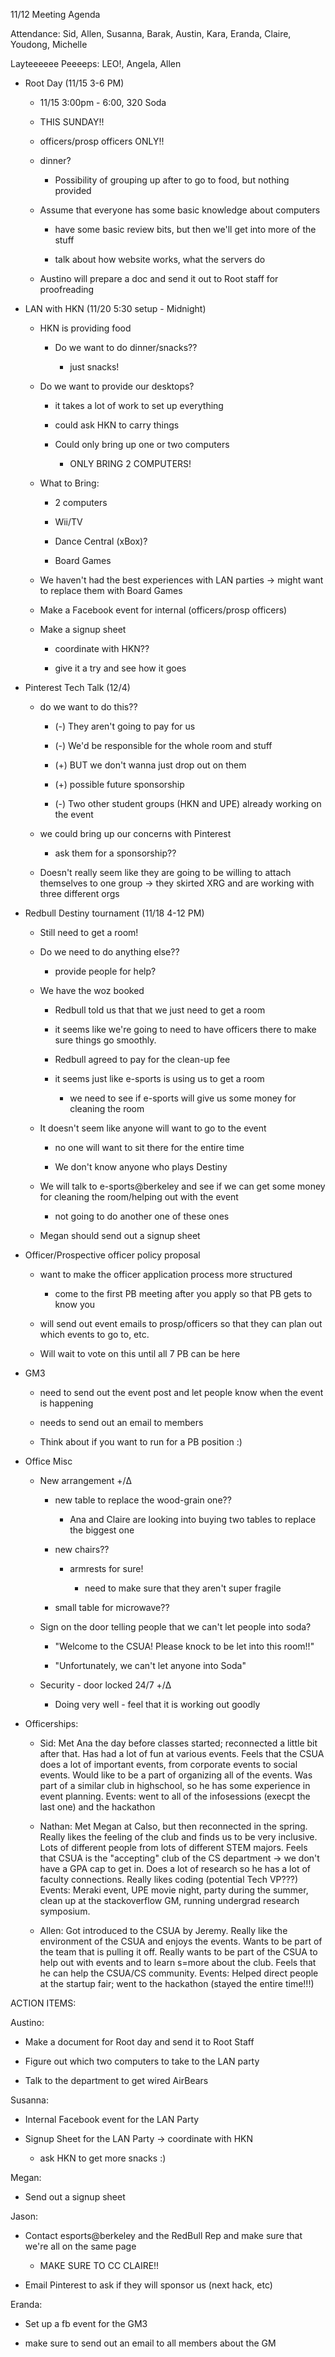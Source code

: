 11/12 Meeting Agenda

Attendance: Sid, Allen, Susanna, Barak, Austin, Kara, Eranda, Claire,
Youdong, Michelle

Layteeeeee Peeeeps: LEO!, Angela, Allen

-   Root Day (11/15 3-6 PM)

    -   11/15 3:00pm - 6:00, 320 Soda

    -   THIS SUNDAY!!

    -   officers/prosp officers ONLY!!

    -   dinner?

        -   Possibility of grouping up after to go to food, but nothing
            provided

    -   Assume that everyone has some basic knowledge about computers

        -   have some basic review bits, but then we'll get into more of
            the stuff

        -   talk about how website works, what the servers do

    -   Austino will prepare a doc and send it out to Root staff for
        proofreading

-   LAN with HKN (11/20 5:30 setup - Midnight)

    -   HKN is providing food

        -   Do we want to do dinner/snacks??

            -   just snacks!

    -   Do we want to provide our desktops?

        -   it takes a lot of work to set up everything

        -   could ask HKN to carry things

        -   Could only bring up one or two computers

            -   ONLY BRING 2 COMPUTERS!

    -   What to Bring:

        -   2 computers

        -   Wii/TV

        -   Dance Central (xBox)?

        -   Board Games

    -   We haven't had the best experiences with LAN parties -\> might
        want to replace them with Board Games

    -   Make a Facebook event for internal (officers/prosp officers)

    -   Make a signup sheet

        -   coordinate with HKN??

        -   give it a try and see how it goes

-   Pinterest Tech Talk (12/4)

    -   do we want to do this??

        -   (-) They aren\'t going to pay for us

        -   (-) We'd be responsible for the whole room and stuff

        -   (+) BUT we don't wanna just drop out on them

        -   (+) possible future sponsorship

        -   (-) Two other student groups (HKN and UPE) already working
            on the event

    -   we could bring up our concerns with Pinterest

        -   ask them for a sponsorship??

    -   Doesn't really seem like they are going to be willing to attach
        themselves to one group -\> they skirted XRG and are working
        with three different orgs

-   Redbull Destiny tournament (11/18 4-12 PM)

    -   Still need to get a room!

    -   Do we need to do anything else??

        -   provide people for help?

    -   We have the woz booked

        -   Redbull told us that that we just need to get a room

        -   it seems like we're going to need to have officers there to
            make sure things go smoothly.

        -   Redbull agreed to pay for the clean-up fee

        -   it seems just like e-sports is using us to get a room

            -   we need to see if e-sports will give us some money for
                cleaning the room

    -   It doesn't seem like anyone will want to go to the event

        -   no one will want to sit there for the entire time

        -   We don't know anyone who plays Destiny

    -   We will talk to e-sports@berkeley and see if we can get some
        money for cleaning the room/helping out with the event

        -   not going to do another one of these ones

    -   Megan should send out a signup sheet

-   Officer/Prospective officer policy proposal

    -   want to make the officer application process more structured

        -   come to the first PB meeting after you apply so that PB gets
            to know you

    -   will send out event emails to prosp/officers so that they can
        plan out which events to go to, etc.

    -   Will wait to vote on this until all 7 PB can be here

-   GM3

    -   need to send out the event post and let people know when the
        event is happening

    -   needs to send out an email to members

    -   Think about if you want to run for a PB position :)

-   Office Misc

    -   New arrangement +/Δ

        -   new table to replace the wood-grain one??

            -   Ana and Claire are looking into buying two tables to
                replace the biggest one

        -   new chairs??

            -   armrests for sure!

                -   need to make sure that they aren't super fragile

        -   small table for microwave??

    -   Sign on the door telling people that we can't let people into
        soda?

        -   "Welcome to the CSUA! Please knock to be let into this
            room!!"

        -   "Unfortunately, we can't let anyone into Soda"

    -   Security - door locked 24/7 +/Δ

        -   Doing very well - feel that it is working out goodly

-   Officerships:

    -   Sid: Met Ana the day before classes started; reconnected a
        little bit after that. Has had a lot of fun at various events.
        Feels that the CSUA does a lot of important events, from
        corporate events to social events. Would like to be a part of
        organizing all of the events. Was part of a similar club in
        highschool, so he has some experience in event planning. Events:
        went to all of the infosessions (execpt the last one) and the
        hackathon

    -   Nathan: Met Megan at Calso, but then reconnected in the spring.
        Really likes the feeling of the club and finds us to be very
        inclusive. Lots of different people from lots of different STEM
        majors. Feels that CSUA is the "accepting" club of the CS
        department -\> we don't have a GPA cap to get in. Does a lot of
        research so he has a lot of faculty connections. Really likes
        coding (potential Tech VP???) Events: Meraki event, UPE movie
        night, party during the summer, clean up at the stackoverflow
        GM, running undergrad research symposium.

    -   Allen: Got introduced to the CSUA by Jeremy. Really like the
        environment of the CSUA and enjoys the events. Wants to be part
        of the team that is pulling it off. Really wants to be part of
        the CSUA to help out with events and to learn s=more about the
        club. Feels that he can help the CSUA/CS community. Events:
        Helped direct people at the startup fair; went to the hackathon
        (stayed the entire time!!!)

ACTION ITEMS:

Austino:

-   Make a document for Root day and send it to Root Staff

-   Figure out which two computers to take to the LAN party

-   Talk to the department to get wired AirBears

Susanna:

-   Internal Facebook event for the LAN Party

-   Signup Sheet for the LAN Party -\> coordinate with HKN

    -   ask HKN to get more snacks :)

Megan:

-   Send out a signup sheet

Jason:

-   Contact esports@berkeley and the RedBull Rep and make sure that
    we're all on the same page

    -   MAKE SURE TO CC CLAIRE!!

-   Email Pinterest to ask if they will sponsor us (next hack, etc)

Eranda:

-   Set up a fb event for the GM3

-   make sure to send out an email to all members about the GM
